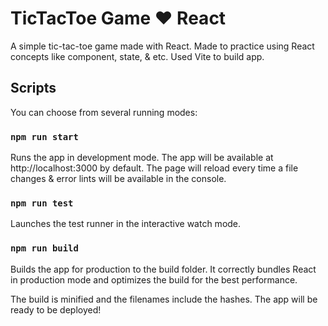# TicTacToe Game ♥️ React

A simple tic-tac-toe game made with React.
Made to practice using React concepts like component, state, & etc.
Used Vite to build app.

## Scripts

You can choose from several running modes:

### `npm run start`

Runs the app in development mode.
The app will be available at http://localhost:3000 by default.
The page will reload every time a file changes & error lints will be available in the console.

### `npm run test`

Launches the test runner in the interactive watch mode.

### `npm run build`

Builds the app for production to the build folder.
It correctly bundles React in production mode and optimizes the build for the best performance.

The build is minified and the filenames include the hashes.
The app will be ready to be deployed!